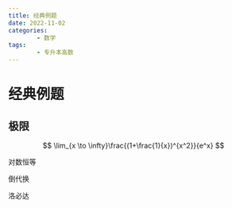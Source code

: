 ```yaml
---
title: 经典例题
date: 2022-11-02
categories:
        - 数学
tags:
        - 专升本高数
---
```


# 经典例题

## 极限

$$
\lim_{x \to \infty}\frac{(1+\frac{1}{x})^{x^2}}{e^x}
$$

对数恒等

倒代换

洛必达

